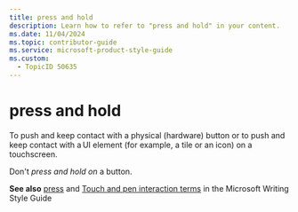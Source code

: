 ```yaml
---
title: press and hold
description: Learn how to refer to "press and hold" in your content.
ms.date: 11/04/2024
ms.topic: contributor-guide
ms.service: microsoft-product-style-guide
ms.custom:
  - TopicID 50635
---
```



# press and hold

To push and keep contact with a physical (hardware) button or to push and keep contact with a UI element (for example, a tile or an icon) on a touchscreen.

Don't *press and hold on* a button.

**See also** [press](~\a_z_names_terms\p\press.md) and [Touch and pen interaction terms](/style-guide/a-z-word-list-term-collections/term-collections/touch-pen-interaction-terms) in the Microsoft Writing Style Guide